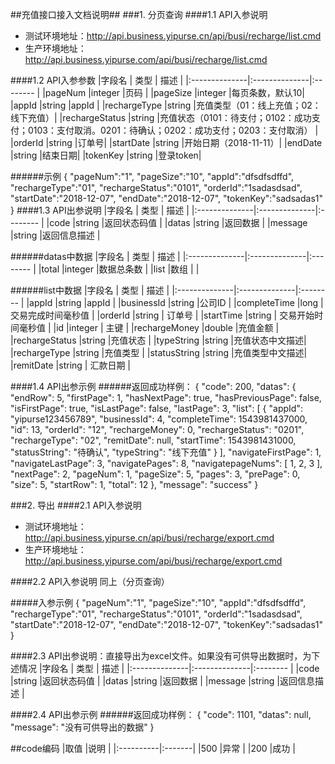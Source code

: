 ##充值接口接入文档说明##
###1. 分页查询
####1.1 API入参说明
- 测试环境地址：http://api.business.yipurse.cn/api/busi/recharge/list.cmd
- 生产环境地址：http://api.business.yipurse.com/api/busi/recharge/list.cmd

####1.2 API入参参数
|字段名 			|	类型 		| 描述 	  	|
|:--------------|:--------------|:--------	|
|pageNum		|integer 		|页码 	|
|pageSize		|integer 		|每页条数，默认10|
|appId			|string 		|appId 	|
|rechargeType	|string 		|充值类型（01：线上充值；02：线下充值）|
|rechargeStatus		|string 	|充值状态（0101：待支付；0102：成功支付；0103：支付取消。0201：待确认；0202：成功支付；0203：支付取消） |
|orderId		|string 		|订单号|
|startDate		|string 		|开始日期（2018-11-11）|
|endDate		|string 		|结束日期|
|tokenKey		|string 		|登录token|

######示例
    {
		"pageNum":"1",
		"pageSize":"10",
		"appId":"dfsdfsdffd",
		"rechargeType":"01",
		"rechargeStatus":"0101",
		"orderId":"1sadasdsad",
		"startDate":"2018-12-07",
		"endDate":"2018-12-07",
		"tokenKey":"sadsadas1"
	}
####1.3 API出参说明
|字段名 			|	类型 		| 描述 	  	|
|:--------------|:--------------|:--------	|
|code		|string 		|返回状态码值 	|
|datas		|string 		|返回数据 	|
|message		|string 		|返回信息描述 	|

######datas中数据
|字段名 			|	类型 		| 描述 	  	|
|:--------------|:--------------|:--------	|
|total			|integer 		|数据总条数 	|
|list			|数组 			| 	|

######list中数据
|字段名 			|	类型 		| 描述 	  	|
|:--------------|:--------------|:--------	|
|appId			|string 		|appId 	|
|businessId			|string 			|公司ID 	|
|completeTime		|long 				|交易完成时间毫秒值 	|
|orderId			|string 			| 订单号	|
|startTime			|string 			| 交易开始时间毫秒值	|
|id					|integer 			| 主键	|
|rechargeMoney			|double 			|充值金额 	|
|rechargeStatus			|string 			|充值状态 	|
|typeString			|string 				|充值状态中文描述|
|rechargeType			|string 			|充值类型 	|
|statusString			|string 			|充值类型中文描述|
|remitDate			|string 			| 汇款日期	|


####1.4 API出参示例
######返回成功样例：
	{
	    "code": 200,
	    "datas": {
	        "endRow": 5,
	        "firstPage": 1,
	        "hasNextPage": true,
	        "hasPreviousPage": false,
	        "isFirstPage": true,
	        "isLastPage": false,
	        "lastPage": 3,
	        "list": [
	            {
	                "appId": "yipurse123456789",
	                "businessId": 4,
	                "completeTime": 1543981437000,
	                "id": 13,
	                "orderId": "12",
	                "rechargeMoney": 0,
	                "rechargeStatus": "0201",
	                "rechargeType": "02",
	                "remitDate": null,
	                "startTime": 1543981431000,
	                "statusString": "待确认",
	                "typeString": "线下充值"
	            }
	        ],
	        "navigateFirstPage": 1,
	        "navigateLastPage": 3,
	        "navigatePages": 8,
	        "navigatepageNums": [
	            1,
	            2,
	            3
	        ],
	        "nextPage": 2,
	        "pageNum": 1,
	        "pageSize": 5,
	        "pages": 3,
	        "prePage": 0,
	        "size": 5,
	        "startRow": 1,
	        "total": 12
	    },
	    "message": "success"
	}



###2. 导出
####2.1 API入参说明
- 测试环境地址：http://api.business.yipurse.cn/api/busi/recharge/export.cmd
- 生产环境地址：http://api.business.yipurse.com/api/busi/recharge/export.cmd

####2.2 API入参说明
同上（分页查询）

#####入参示例
    {
		"pageNum":"1",
		"pageSize":"10",
		"appId":"dfsdfsdffd",
		"rechargeType":"01",
		"rechargeStatus":"0101",
		"orderId":"1sadasdsad",
		"startDate":"2018-12-07",
		"endDate":"2018-12-07",
		"tokenKey":"sadsadas1"
	}

    
####2.3 API出参说明：直接导出为excel文件。如果没有可供导出数据时，为下述情况
|字段名 			|	类型 		| 描述 	  	|
|:--------------|:--------------|:--------	|
|code			|string 		|返回状态码值 	|
|datas			|string 		|返回数据 	|
|message		|string 		|返回信息描述 	|


####2.4 API出参示例
######返回成功样例：
	{
	    "code": 1101,
	    "datas": null,
	    "message": "没有可供导出的数据"
	}






##code编码
|取值		|说明 	 |
|:----------|:-------|
|500		|异常	 |
|200		|成功	 |